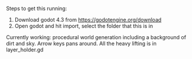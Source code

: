 Steps to get this running:
1. Download godot 4.3 from https://godotengine.org/download
2. Open godot and hit import, select the folder that this is in

Currently working: procedural world generation including a background of dirt and sky. Arrow keys pans around.
All the heavy lifting is in layer_holder.gd
